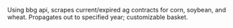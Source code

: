 Using bbg api, scrapes current/expired ag contracts for corn, soybean, and wheat. Propagates out to specified year; customizable basket.
